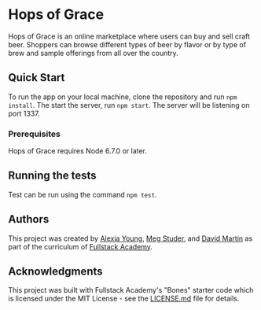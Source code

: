 # Hops of Grace

Hops of Grace is an online marketplace where users can buy and sell craft beer. Shoppers can browse different types of beer by flavor or by type of brew and sample offerings from all over the country.

## Quick Start

To run the app on your local machine, clone the repository and run `npm install`. The start the server, run `npm start`. The server will be listening on port 1337.

### Prerequisites

Hops of Grace requires Node 6.7.0 or later.

## Running the tests

Test can be run using the command `npm test`.

## Authors

This project was created by [Alexia Young](https://github.com/ayoung09), [Meg Studer](https://github.com/siteations), and [David Martin](https://github.com/) as part of the curriculum of [Fullstack Academy](www.fullstackacademy.com).

## Acknowledgments

This project was built with Fullstack Academy's "Bones" starter code which is licensed under the MIT License - see the [LICENSE.md](LICENSE.md) file for details.

